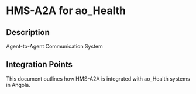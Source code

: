 # HMS-A2A for ao_Health

## Description

Agent-to-Agent Communication System

## Integration Points

This document outlines how HMS-A2A is integrated with ao_Health systems in Angola.
